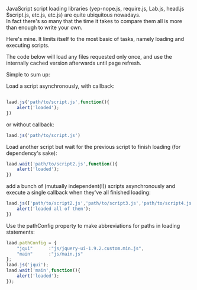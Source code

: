 JavaScript script loading libraries  (yep-nope.js, require.js, Lab.js, head.js $script.js, etc.js, etc.js) are quite  ubiquitous nowadays.  
In fact there's so many that the time it takes to compare them all is more than enough to write your own.

Here's mine.
It limits itself to the most basic of tasks, namely loading and executing scripts.

The code below will load any files requested only once, and use the internally cached version afterwards until page refresh. 

Simple to sum up:

Load a script asynchronously, with callback:
```javascript

laad.js('path/to/script.js',function(){
	alert('loaded');
})

```

or without callback:
```javascript
laad.js('path/to/script.js')
```

Load another script but wait for the previous script to finish loading (for dependency's sake):

```javascript
laad.wait('path/to/script2.js',function(){
	alert('loaded');
})
```

add a bunch of (mutually independent(!)) scripts asynchronously and execute a single callback when they've all finished loading:


```javascript
laad.js(['path/to/script2.js','path/to/script3.js','path/to/script4.js'],function(){
	alert('loaded all of them');
})
```
Use the pathConfig property to make abbreviations for paths in loading statements:

```javascript
laad.pathConfig = {
	"jqui"		:"js/jquery-ui-1.9.2.custom.min.js",
	"main"		:"js/main.js"
};
laad.js('jqui');
laad.wait('main',function(){
	alert('loaded'); 
});
```
